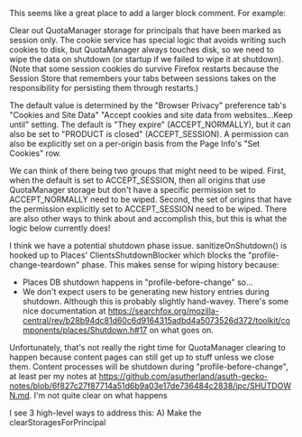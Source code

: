 This seems like a great place to add a larger block comment.  For example:

Clear out QuotaManager storage for principals that have been marked as session only.  The cookie service has special logic that avoids writing such cookies to disk, but QuotaManager always touches disk, so we need to wipe the data on shutdown (or startup if we failed to wipe it at shutdown).  (Note that some session cookies do survive Firefox restarts because the Session Store that remembers your tabs between sessions takes on the responsibility for persisting them through restarts.)

The default value is determined by the "Browser Privacy" preference tab's "Cookies and Site Data" "Accept cookies and site data from websites...Keep until" setting.  The default is "They expire" (ACCEPT_NORMALLY), but it can also be set to "PRODUCT is closed" (ACCEPT_SESSION).  A permission can also be explicitly set on a per-origin basis from the Page Info's "Set Cookies" row.

We can think of there being two groups that might need to be wiped.  First, when the default is set to ACCEPT_SESSION, then all origins that use QuotaManager storage but don't have a specific permission set to ACCEPT_NORMALLY need to be wiped.  Second, the set of origins that have the permission explicitly set to ACCEPT_SESSION need to be wiped.  There are also other ways to think about and accomplish this, but this is what the logic below currently does!




I think we have a potential shutdown phase issue.  sanitizeOnShutdown() is hooked up to Places' ClientsShutdownBlocker which blocks the "profile-change-teardown" phase.  This makes sense for wiping history because:
- Places DB shutdown happens in "profile-before-change" so...
- We don't expect users to be generating new history entries during shutdown.  Although this is probably slightly hand-wavey.
There's some nice documentation at https://searchfox.org/mozilla-central/rev/b28b94dc81d60c6d9164315adbd4a5073526d372/toolkit/components/places/Shutdown.h#17 on what goes on.

Unfortunately, that's not really the right time for QuotaManager clearing to happen because content pages can still get up to stuff unless we close them.  Content processes will be shutdown during "profile-before-change", at least per my notes at https://github.com/asutherland/asuth-gecko-notes/blob/6f827c27f87714a51d6b9a03e17de736484c2838/ipc/SHUTDOWN.md.  I'm not quite clear on what happens

I see 3 high-level ways to address this:
A) Make the clearStoragesForPrincipal
